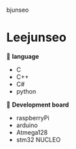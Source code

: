 bjunseo

# Leejunseo

📕 __language__
- C 
- C++
- C#
- python

📘 __Development board__
- raspberryPi
- arduino
- Atmega128
- stm32 NUCLEO
